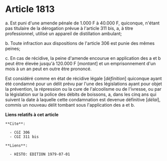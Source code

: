 # Article 1813

a. Est puni d'une amende pénale de 1.000 F à 40.000 F, quiconque, n'étant pas titulaire de la dérogation prévue à l'article
311 bis, a, à titre professionnel, utilisé un appareil de distillation ambulant;

b. Toute infraction aux dispositions de l'article 306 est punie des mêmes peines;

c. En cas de récidive, la peine d'amende encourue en application des a et b peut être élevée jusqu'à 120.000 F [*montant*] et
un emprisonnement d'un mois à un an peut en outre être prononcé.

Est considéré comme en état de récidive légale [*définition*] quiconque ayant été condamné pour un délit prévu par l'une des
législations ayant pour objet la prévention, la répression ou la cure de l'alcoolisme ou de l'ivresse, ou par la législation
sur la police des débits de boissons, a, dans les cinq ans qui suivent la date à laquelle cette condamnation est devenue
définitive [*délai*], commis un nouveau délit tombant sous l'application des a et b.

**Liens relatifs à cet article**

	**Cite**:

	  - CGI 306
	  - CGI 311 bis

	**Liens**:

	  - HISTO: EDITION 1979-07-01
